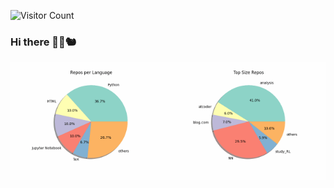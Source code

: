 ![Visitor Count](https://komarev.com/ghpvc/?username=yuhi-sa&color=lightgrey)
### Hi there 👋🐧🐿

<img src="https://github.com/yuhi-sa/github_cards/blob/master/cards/lang.gif?raw=true" width="50%"><img src="https://github.com/yuhi-sa/github_cards/blob/master/cards/top.gif?raw=true" width="50%">
